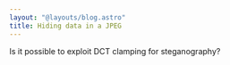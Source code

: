 ```yaml
---
layout: "@layouts/blog.astro"
title: Hiding data in a JPEG
---
```


Is it possible to exploit DCT clamping for steganography?

